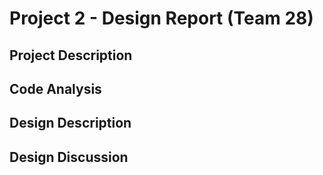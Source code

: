 # Project 2 - Design Report (Team 28)
## Project Description
## Code Analysis
## Design Description
## Design Discussion